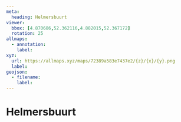 ```yaml
---
meta:
  heading: Helmersbuurt
viewer:
  bbox: [4.870686,52.362116,4.882015,52.367172]
  rotation: 25
allmaps:
  - annotation:
    label: 
xyz:
  url: https://allmaps.xyz/maps/72389a583e7437e2/{z}/{x}/{y}.png
  label: 
geojson: 
  - filename: 
    label: 
---
```

# Helmersbuurt